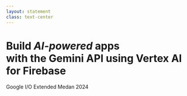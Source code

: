 ```yaml
---
layout: statement
class: text-center
---
```


<style>
  .title {
    view-transition-name: title;
  }
  .image {
    view-transition-name: image;
  }
  .vertex-ai-title {
    view-transition-name: vertex-ai-title;
  }
</style>

# Build <i>AI-powered</i> apps <br/> with the <span class="gemini-text">Gemini API</span> using <span class="vertex-ai-title">Vertex AI</span> for <span class="title firebase-text">Firebase</span>

<p class="color-slate">
  Google I/O Extended Medan 2024
</p>

<!--
<section class="grid grid-cols-3 grid-items-center grid-justify-items-center mt-24 min-h-50">
  <img src="/gemini.svg" class="size-30"/>
  <img src="/firebase.svg" class="image size-50"/>
  <img src="/vertex-ai.svg" class="size-30"/>
</section>
-->
